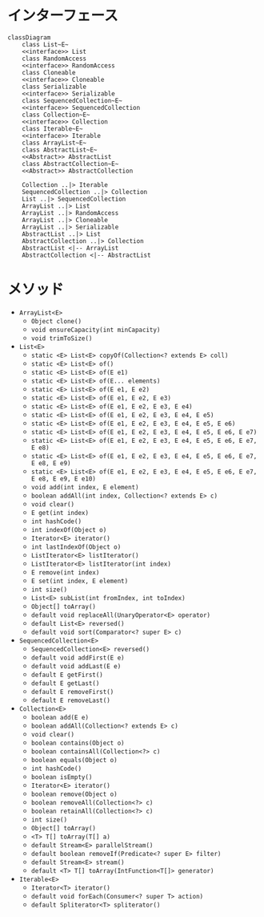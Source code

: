 # インターフェース

```mermaid
classDiagram
    class List~E~
    <<interface>> List
    class RandomAccess
    <<interface>> RandomAccess
    class Cloneable
    <<interface>> Cloneable
    class Serializable
    <<interface>> Serializable
    class SequencedCollection~E~
    <<interface>> SequencedCollection
    class Collection~E~
    <<interface>> Collection
    class Iterable~E~
    <<interface>> Iterable
    class ArrayList~E~
    class AbstractList~E~
    <<Abstract>> AbstractList
    class AbstractCollection~E~
    <<Abstract>> AbstractCollection

    Collection ..|> Iterable
    SequencedCollection ..|> Collection
    List ..|> SequencedCollection
    ArrayList ..|> List
    ArrayList ..|> RandomAccess
    ArrayList ..|> Cloneable
    ArrayList ..|> Serializable
    AbstractList ..|> List
    AbstractCollection ..|> Collection
    AbstractList <|-- ArrayList
    AbstractCollection <|-- AbstractList
```

# メソッド

* `ArrayList<E>`
    * `Object clone()`
    * `void ensureCapacity(int minCapacity)`
    * `void trimToSize()`
* `List<E>`
    * `static <E> List<E> copyOf(Collection<? extends E> coll)`
    * `static <E> List<E> of()`
    * `static <E> List<E> of(E e1)`
    * `static <E> List<E> of(E... elements)`
    * `static <E> List<E> of(E e1, E e2)`
    * `static <E> List<E> of(E e1, E e2, E e3)`
    * `static <E> List<E> of(E e1, E e2, E e3, E e4)`
    * `static <E> List<E> of(E e1, E e2, E e3, E e4, E e5)`
    * `static <E> List<E> of(E e1, E e2, E e3, E e4, E e5, E e6)`
    * `static <E> List<E> of(E e1, E e2, E e3, E e4, E e5, E e6, E e7)`
    * `static <E> List<E> of(E e1, E e2, E e3, E e4, E e5, E e6, E e7, E e8)`
    * `static <E> List<E> of(E e1, E e2, E e3, E e4, E e5, E e6, E e7, E e8, E e9)`
    * `static <E> List<E> of(E e1, E e2, E e3, E e4, E e5, E e6, E e7, E e8, E e9, E e10)`
    * `void add(int index, E element)`
    * `boolean addAll(int index, Collection<? extends E> c)`
    * `void clear()`
    * `E get(int index)`
    * `int hashCode()`
    * `int indexOf(Object o)`
    * `Iterator<E> iterator()`
    * `int lastIndexOf(Object o)`
    * `ListIterator<E> listIterator()`
    * `ListIterator<E> listIterator(int index)`
    * `E remove(int index)`
    * `E set(int index, E element)`
    * `int size()`
    * `List<E> subList(int fromIndex, int toIndex)`
    * `Object[] toArray()`
    * `default void replaceAll(UnaryOperator<E> operator)`
    * `default List<E> reversed()`
    * `default void sort(Comparator<? super E> c)`
* `SequencedCollection<E>`
    * `SequencedCollection<E> reversed()`
    * `default void addFirst(E e)`
    * `default void addLast(E e)`
    * `default E getFirst()`
    * `default E getLast()`
    * `default E removeFirst()`
    * `default E removeLast()`
* `Collection<E>`
    * `boolean add(E e)`
    * `boolean addAll(Collection<? extends E> c)`
    * `void clear()`
    * `boolean contains(Object o)`
    * `boolean containsAll(Collection<?> c)`
    * `boolean equals(Object o)`
    * `int hashCode()`
    * `boolean isEmpty()`
    * `Iterator<E> iterator()`
    * `boolean remove(Object o)`
    * `boolean removeAll(Collection<?> c)`
    * `boolean retainAll(Collection<?> c)`
    * `int size()`
    * `Object[] toArray()`
    * `<T> T[] toArray(T[] a)`
    * `default Stream<E> parallelStream()`
    * `default boolean removeIf(Predicate<? super E> filter)`
    * `default Stream<E> stream()`
    * `default <T> T[] toArray(IntFunction<T[]> generator)`
* `Iterable<E>`
    * `Iterator<T> iterator()`
    * `default void forEach(Consumer<? super T> action)`
    * `default Spliterator<T> spliterator()`